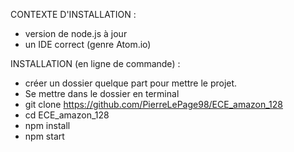 
CONTEXTE D'INSTALLATION :

- version de node.js à jour
- un IDE correct (genre Atom.io)

INSTALLATION (en ligne de commande) :

- créer un dossier quelque part pour mettre le projet.
- Se mettre dans le dossier en terminal
- git clone https://github.com/PierreLePage98/ECE_amazon_128
- cd ECE_amazon_128
- npm install
- npm start
